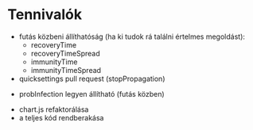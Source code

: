# Tennivalók

- futás közbeni állíthatóság (ha ki tudok rá találni értelmes megoldást):
  - recoveryTime
  - recoveryTimeSpread
  - immunityTime
  - immunityTimeSpread
- quicksettings pull request (stopPropagation)
* probInfection legyen állítható (futás közben)
- chart.js refaktorálása
- a teljes kód rendberakása